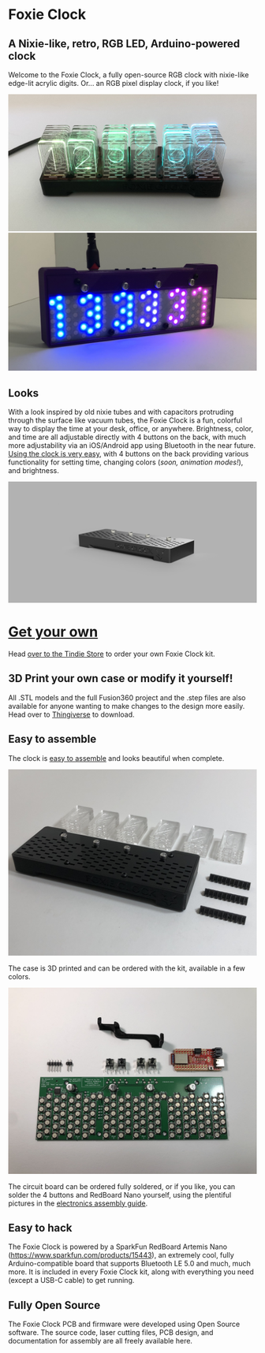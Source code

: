 # Foxie Clock

## A Nixie-like, retro, RGB LED, Arduino-powered clock

Welcome to the Foxie Clock, a fully open-source RGB clock with nixie-like edge-lit acrylic digits. Or... an RGB pixel display clock, if you like!

![Foxie Clock Image](images/clock.jpg)
![Foxie Clock Pixel Display](images/pixel_display.jpg)

## Looks

With a look inspired by old nixie tubes and with capacitors protruding through the surface like vacuum tubes, the Foxie Clock is a fun, colorful way to display the time at your desk, office, or anywhere. Brightness, color, and time are all adjustable directly with 4 buttons on the back, with much more adjustability via an iOS/Android app using Bluetooth in the near future. [Using the clock is very easy](USAGE.md), with 4 buttons on the back providing various functionality for setting time, changing colors (*soon, animation modes!*), and brightness.

![Foxie Clock Case Render Image2](images/case_render2.png)

# [Get your own](https://www.tindie.com/products/afoxinsocks/foxie-clock/)

Head [over to the Tindie Store](https://www.tindie.com/products/afoxinsocks/foxie-clock/) to order your own Foxie Clock kit.


## 3D Print your own case or modify it yourself!

All .STL models and the full Fusion360 project and the .step files are also available for anyone wanting to make changes to the design more easily. Head over to [Thingiverse](https://www.thingiverse.com/thing:4114349) to download.

## Easy to assemble

The clock is [easy to assemble](ASSEMBLY.md) and looks beautiful when complete.

![Foxie Clock Case Assembled](images/digits_step3.jpg)

The case is 3D printed and can be ordered with the kit, available in a few colors.

![Foxie Clock Case Assembly](images/assembly_step0.jpg)

The circuit board can be ordered fully soldered, or if you like, you can solder the 4 buttons and RedBoard Nano yourself, using the plentiful pictures in the [electronics assembly guide](ELECTRONICS.md).


## Easy to hack

The Foxie Clock is powered by a SparkFun RedBoard Artemis Nano (https://www.sparkfun.com/products/15443), an extremely cool, fully Arduino-compatible board that supports Bluetooth LE 5.0 and much, much more. It is included in every Foxie Clock kit, along with everything you need (except a USB-C cable) to get running.

## Fully Open Source

The Foxie Clock PCB and firmware were developed using Open Source software. The source code, laser cutting files, PCB design, and documentation for assembly are all freely available here.

